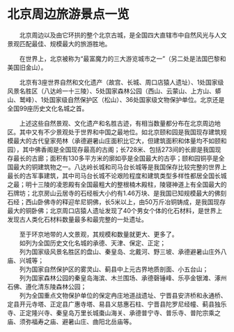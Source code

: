 # 北京周边旅游景点一览  

&emsp;&emsp;北京周边以及由它环拱的整个北京古城，是全国四大直辖市中自然风光与人文景观匹配最佳、规模最大的旅游胜地。  

&emsp;&emsp;在世界上，北京被称为“最富魔力的三大游览城市之一”（另二处是法国巴黎和美国旧金山）。  

&emsp;&emsp;北京有3座世界自然和文化遗产（故宫、长城、周口店猿人遗址）、1处国家级风景名胜区（八达岭一十三陵）、5处国家森林公园（西山、云蒙山、上方山、蟒山、鹫峰）、1处国家级自然保护区（松山）、36处国家级文物保护单位。北京还是全国99座历史文化名城之首。  

&emsp;&emsp;上述这些自然景观、文化遗产和名胜古迹，有相当数量都分布在北京周边地区。其中又有不少景观处于世界和中国之最地位。如北京颐和园是我国现存建筑规模最大的古代皇家苑林（承德避暑山庄面积比它大，但建筑面积和体量均不如颐和园），其中佛香阁是全国现存最高的古阁；长728米、包括273间的长廊是我国现存最长的古廊；面积有130多平方米的廓如亭是全国最大的古亭；颐和园铜亭是全国最大的铜建筑物之一。八达岭长城和司马台长城等是我国保存比较完整的世界上最长的古军事建筑，其中司马台长城不论艰险程度和建筑类型多样性都居全国长城之最；明十三陵的凌恩殿有全国最粗大的整根楠木殿柱，陵寝神道上有全国最大的石牌坊；北京房山云居寺的石经板大小约有1.46万块、是我国已知规模最大的佛刻石经；西山卧佛寺的释迎牟尼铜佛，长5米以上，由50万斤冶铜铸成，是我国现存最大的铜卧佛；北京周口店猿人遗址发现了40个男女个体的化石材料，是世界上发现古人类化石材料数量最多和最完整的一处遗址。  

&emsp;&emsp;至于环京地带的人文景观，其规模和数量就更大、更多了。  
&emsp;&emsp;如列为全国历史文化名城的承德、天津、保定、正定；  
&emsp;&emsp;列为国家级风景名胜区的盘山、秦皇岛、北戴河、野三坡、承德避暑山庄外八庙、兴城等；  
&emsp;&emsp;列为国家自然保护区的雾灵山、蓟县中上元古界地质剖面、小五台山；  
&emsp;&emsp;列为国家森林公园的秦皇岛海滨、木兰围场、承德磬锤峰、乐亭金银滩、涿州石佛、遵化清东陵森林公园；  
&emsp;&emsp;列为全国重点文物保护单位的保定冉庄地道战遗址、宁晋县安济桥和永通桥、定县开元寺塔、正定县广惠寺塔、易县义慈惠石柱、宁晋县陀罗尼经幢、蓟县独乐寺、正定隆兴寺、秦皇岛万里长城棗山海关、承德普宁寺、普乐寺、普陀宗乘之庙、须弥福寿之庙、避暑山庄、曲阳北岳庙等。  